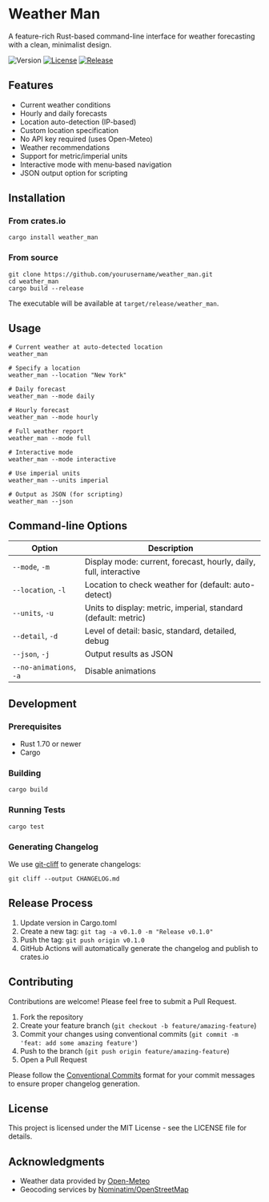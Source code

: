 # Weather Man

A feature-rich Rust-based command-line interface for weather forecasting with a clean, minimalist design.

![Version](https://img.shields.io/badge/version-0.1.0-blue.svg)
[![License](https://img.shields.io/badge/license-MIT-green.svg)](LICENSE)
[![Release](https://github.com/sorinirimies/weather_man/actions/workflows/release.yml/badge.svg)](https://github.com/sorinirimies/weather_man/actions/workflows/release.yml)
## Features

- Current weather conditions
- Hourly and daily forecasts
- Location auto-detection (IP-based)
- Custom location specification
- No API key required (uses Open-Meteo)
- Weather recommendations
- Support for metric/imperial units
- Interactive mode with menu-based navigation
- JSON output option for scripting

## Installation

### From crates.io

```
cargo install weather_man
```

### From source

```
git clone https://github.com/yourusername/weather_man.git
cd weather_man
cargo build --release
```

The executable will be available at `target/release/weather_man`.

## Usage

```
# Current weather at auto-detected location
weather_man

# Specify a location
weather_man --location "New York"

# Daily forecast
weather_man --mode daily

# Hourly forecast
weather_man --mode hourly

# Full weather report
weather_man --mode full

# Interactive mode
weather_man --mode interactive

# Use imperial units
weather_man --units imperial

# Output as JSON (for scripting)
weather_man --json
```

## Command-line Options

| Option | Description |
|--------|-------------|
| `--mode`, `-m` | Display mode: current, forecast, hourly, daily, full, interactive |
| `--location`, `-l` | Location to check weather for (default: auto-detect) |
| `--units`, `-u` | Units to display: metric, imperial, standard (default: metric) |
| `--detail`, `-d` | Level of detail: basic, standard, detailed, debug |
| `--json`, `-j` | Output results as JSON |
| `--no-animations`, `-a` | Disable animations |

## Development

### Prerequisites

- Rust 1.70 or newer
- Cargo

### Building

```
cargo build
```

### Running Tests

```
cargo test
```

### Generating Changelog

We use [git-cliff](https://github.com/orhun/git-cliff) to generate changelogs:

```
git cliff --output CHANGELOG.md
```

## Release Process

1. Update version in Cargo.toml
2. Create a new tag: `git tag -a v0.1.0 -m "Release v0.1.0"`
3. Push the tag: `git push origin v0.1.0`
4. GitHub Actions will automatically generate the changelog and publish to crates.io

## Contributing

Contributions are welcome! Please feel free to submit a Pull Request.

1. Fork the repository
2. Create your feature branch (`git checkout -b feature/amazing-feature`)
3. Commit your changes using conventional commits (`git commit -m 'feat: add some amazing feature'`)
4. Push to the branch (`git push origin feature/amazing-feature`)
5. Open a Pull Request

Please follow the [Conventional Commits](https://www.conventionalcommits.org/) format for your commit messages to ensure proper changelog generation.

## License

This project is licensed under the MIT License - see the LICENSE file for details.

## Acknowledgments

- Weather data provided by [Open-Meteo](https://open-meteo.com/)
- Geocoding services by [Nominatim/OpenStreetMap](https://nominatim.openstreetmap.org/)

